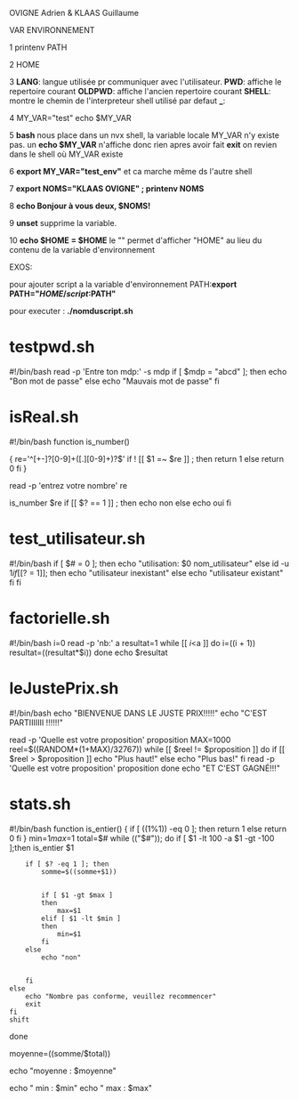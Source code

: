 OVIGNE Adrien &	KLAAS Guillaume


VAR ENVIRONNEMENT

1 printenv PATH

2 HOME

3 **LANG**: langue utilisée pr communiquer avec l'utilisateur. **PWD**: affiche le repertoire courant **OLDPWD**: affiche l'ancien repertoire courant **SHELL**:  montre le chemin de l'interpreteur shell utilisé par defaut **_**:

4 MY_VAR="test"
	echo $MY_VAR

5 **bash** nous place dans un nvx shell, la variable locale MY\_VAR n'y existe pas. un **echo $MY\_VAR** n'affiche donc rien apres avoir fait **exit** on revien dans le shell où MY\_VAR existe

6 **export MY_VAR="test_env"** et ca marche même ds l'autre shell

7 **export NOMS="KLAAS OVIGNE" ; printenv NOMS**

8 **echo Bonjour à vous deux, $NOMS!**
 
9 **unset** supprime la variable.
 
10 **echo \$HOME = $HOME** le "\" permet d'afficher "HOME" au lieu du contenu de la variable d'environnement

EXOS:

pour ajouter script a la variable d'environnement PATH:**export PATH="$HOME/script:$PATH"**

pour executer : **./nomduscript.sh**

# testpwd.sh

#!/bin/bash
read -p 'Entre ton mdp:' -s mdp
if [ $mdp = "abcd" ]; then
	echo "Bon mot de passe"
else
	echo "Mauvais mot de passe"
fi

# isReal.sh

#!/bin/bash
function is_number()

{
re='^[+-]?[0-9]+([.][0-9]+)?$'
if ! [[ $1 =~ $re ]] ; then
	return 1
else
	return 0
fi
}

read -p 'entrez votre nombre' re

is_number $re
if [[ $? == 1 ]] ; then
echo non
else
echo oui
fi



# test_utilisateur.sh
#!/bin/bash
if [ $# = 0 ]; then
	echo "utilisation: $0 nom_utilisateur"
else
	id -u $1
	if [[$? = 1]]; then
		echo "utilisateur inexistant"
	else
		echo "utilisateur existant"
	fi
fi


# factorielle.sh
#!/bin/bash
i=0
read -p 'nb:' a
resultat=1
while [[ $i<$a ]]
	do
		i=$(($i + 1))
		resultat=$(($resultat*$i))
	done
echo $resultat

# leJustePrix.sh
#!/bin/bash
echo "BIENVENUE DANS LE JUSTE PRIX!!!!!"
echo "C'EST PARTIIIIIII !!!!!!"

read -p 'Quelle est votre proposition' proposition
MAX=1000
reel=$((RANDOM*(1+MAX)/32767))
while [[ $reel != $proposition ]]
	do
		if [[ $reel > $proposition ]]
			echo "Plus haut!"
		else
			echo "Plus bas!"
		fi
	read -p 'Quelle est votre proposition' proposition
	done
echo "ET C'EST GAGNÉ!!!"




# stats.sh

#!/bin/bash
function is_entier() {
	if [ $(($1%1)) -eq 0 ]; then
		return 1
	else
		return 0
	fi
}
min=$1
max=$1
total=$#
while (("$#")); do
	if [ $1 -lt 100 -a $1 -gt -100 ];then
		is_entier $1
		
		if [ $? -eq 1 ]; then
			somme=$((somme+$1))
			
	
			if [ $1 -gt $max ]
			then
				max=$1
			elif [ $1 -lt $min ]
			then
				min=$1
			fi
		else
			echo "non"
			
		
		fi
	else
		echo "Nombre pas conforme, veuillez recommencer"
		exit
	fi
	shift
done

moyenne=$(($somme/$total))

echo "moyenne : $moyenne"

echo " min : $min"
echo " max : $max"


